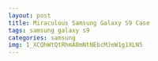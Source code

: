 ```yaml
---
layout: post
title: Miraculous Samsung Galaxy S9 Case
tags: samsung galaxy s9
categories: samsung
img: 1_XCQhWtQtRhmA0mNtNEbcMJeW1g1XLN5
---
```

